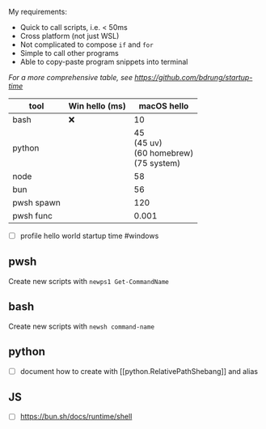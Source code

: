 My requirements:
- Quick to call scripts, i.e. < 50ms
- Cross platform (not just WSL)
- Not complicated to compose `if` and `for`
- Simple to call other programs
- Able to copy-paste program snippets into terminal

*For a more comprehensive table, see https://github.com/bdrung/startup-time*

| tool       | Win hello (ms) | macOS hello                                   |
| ---------- | -------------- | --------------------------------------------- |
| bash       | ❌              | 10                                            |
| python     |                | 45<br>(45 uv)<br>(60 homebrew)<br>(75 system) |
| node       |                | 58                                            |
| bun        |                | 56                                            |
| pwsh spawn |                | 120                                           |
| pwsh func  |                | 0.001                                         |
- [ ] profile hello world startup time #windows
## pwsh
Create new scripts with `newps1 Get-CommandName`
## bash
Create new scripts with `newsh command-name`
## python
- [ ] document how to create with [[python.RelativePathShebang]] and alias
## JS
- [ ] https://bun.sh/docs/runtime/shell
